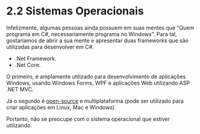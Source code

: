 # 2.2 Sistemas Operacionais

Infelizmente, algumas pessoas ainda possuem em suas mentes que "Quem programa em C#, necessariamente programa no Windows".
Para tal, gostaríamos de abrir a sua mente e apresentar duas frameworks que são utilizadas para desenvolver em C#.

-   .Net Framework.
-   .Net Core.

O primeiro, é amplamente utilizado para desenvolvimento de aplicações Windows, usando Windows Forms, WPF e aplicações Web utilizando ASP .NET MVC.

Já o segundo é [open-source](https://github.com/dotnet/core) e multiplataforma (pode ser utilizado para criar aplicações em Linux, Mac e Windows)

Portanto, não se preocupe com o sistema operacional que estiver utilizando.
